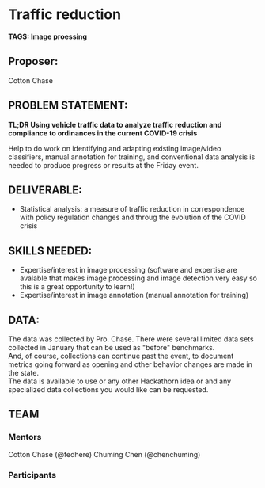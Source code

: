 # Traffic reduction
**TAGS: Image proessing**

## Proposer:
Cotton Chase

## PROBLEM STATEMENT:
**TL;DR Using vehicle traffic data to analyze traffic reduction and compliance to ordinances in the current COVID-19 crisis**

Help to do work on identifying and adapting existing image/video classifiers, manual annotation for training, and conventional data analysis is needed to produce progress or results at the Friday event.

## DELIVERABLE:
- Statistical analysis: a measure of traffic reduction in correspondence with policy regulation changes and throug the evolution of the COVID crisis

## SKILLS NEEDED:
- Expertise/interest in image processing (software and expertise are avalable that makes image processing and image detection very easy so this is a great opportunity to learn!)
- Expertise/interest in image annotation (manual annotation for training)
## DATA:
The data was collected by Pro. Chase.
There were several limited data sets collected in January that can be used as "before" benchmarks.  
And, of course, collections can continue past the event, to document metrics going forward as opening and other behavior changes are made in the state.  
The data is available to use or any other Hackathorn idea or and any specialized data collections you would like can be requested.

## TEAM
### Mentors
Cotton Chase (@fedhere) Chuming Chen (@chenchuming)

### Participants
